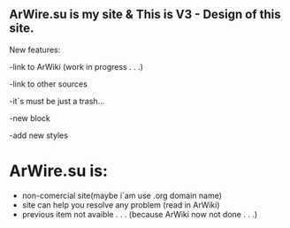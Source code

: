 ## ArWire.su is my site & This is V3 - Design of this site.
New features:

-link to ArWiki (work in progress . . .)

-link to other sources

-it`s must be just a trash...

-new block

-add new styles

# ArWire.su is:
* non-comercial site(maybe i`am use .org domain name)
* site can help you resolve any problem (read in ArWiki) 
* previous item not avaible . . . (because ArWiki now not done . . .)
